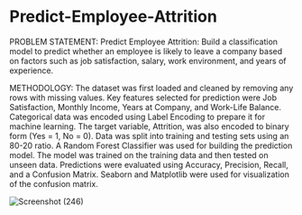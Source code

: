 # Predict-Employee-Attrition
PROBLEM STATEMENT:
Predict Employee Attrition: Build a classification model to predict whether an employee
is likely to leave a company based on factors such as job satisfaction, salary, work
environment, and years of experience.







METHODOLOGY:
The dataset was first loaded and cleaned by removing any rows with missing values.
Key features selected for prediction were Job Satisfaction, Monthly Income, Years at Company, and Work-Life Balance.
Categorical data was encoded using Label Encoding to prepare it for machine learning.
The target variable, Attrition, was also encoded to binary form (Yes = 1, No = 0).
Data was split into training and testing sets using an 80-20 ratio.
A Random Forest Classifier was used for building the prediction model.
The model was trained on the training data and then tested on unseen data.
Predictions were evaluated using Accuracy, Precision, Recall, and a Confusion Matrix.
Seaborn and Matplotlib were used for visualization of the confusion matrix.

![Screenshot (246)](https://github.com/user-attachments/assets/03696a9c-865a-4e09-81e9-bfd37645e272)
